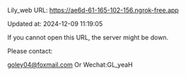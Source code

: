 Lily_web URL: https://ae6d-61-165-102-156.ngrok-free.app

Updated at: 2024-12-09 11:19:05

If you cannot open this URL, the server might be down.

Please contact: 

goley04@foxmail.com Or Wechat:GL_yeaH